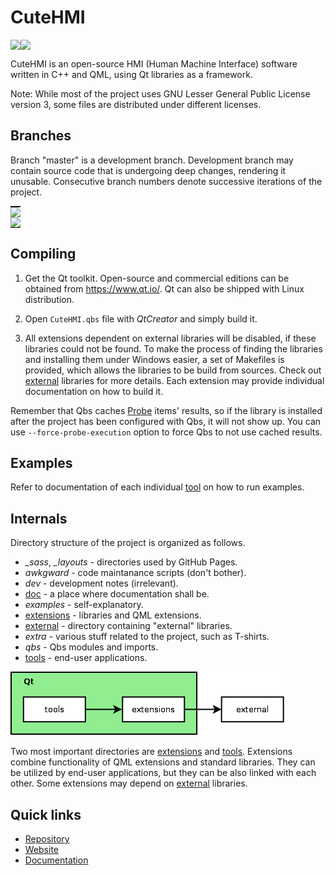# CuteHMI

<!-- CUT HERE -->
<!-- TravisCI badge hack that kills Doxygen (1.8.14) warning "Unexpected html tag <img> found within <a href=...> context". -->
<div class="doxygen_github_hack" style="font-size: 0px">

[//]: # (\htmlonly)

[![License: LGPL 3.0](https://img.shields.io/badge/license-LGPL%203.0-blue.svg)](https://opensource.org/licenses/LGPL-3.0)
[![Build Status](https://travis-ci.org/michpolicht/CuteHMI.svg?branch=master)](https://travis-ci.org/michpolicht/CuteHMI)

[//]: # (\endhtmlonly)
</div>
<!-- CUT HERE -->

CuteHMI is an open-source HMI (Human Machine Interface) software written in C++
and QML, using Qt libraries as a framework.

Note: While most of the project uses GNU Lesser General Public License version
3, some files are distributed under different licenses.

## Branches

Branch "master" is a development branch. Development branch may contain source
code that is undergoing deep changes, rendering it unusable. Consecutive branch
numbers denote successive iterations of the project.

<!-- CUT HERE -->
<!-- TravisCI badge hack that kills Doxygen (1.8.14) warning "Unexpected html tag <img> found within <a href=...> context". -->
<div class="doxygen_github_hack" style="font-size: 0px">

[//]: # (\htmlonly)

| Branch | Build status | Development status |
|--------|--------------|--------------------|
| [master](https://github.com/michpolicht/CuteHMI) | [![Build Status](https://travis-ci.org/michpolicht/CuteHMI.svg?branch=master)](https://travis-ci.org/michpolicht/CuteHMI/branches) | pre-alpha |
| [1](https://github.com/michpolicht/CuteHMI/tree/1)      | [![Build Status](https://travis-ci.org/michpolicht/CuteHMI.svg?branch=1)](https://travis-ci.org/michpolicht/CuteHMI/branches) | alpha |

[//]: # (\endhtmlonly)
</div>
<!-- CUT HERE -->


## Compiling

1. Get the Qt toolkit. Open-source and commercial editions can be obtained from
https://www.qt.io/. Qt can also be shipped with Linux distribution.

2. Open `CuteHMI.qbs` file with *QtCreator* and simply build it.

3. All extensions dependent on external libraries will be disabled, if these
libraries could not be found. To make the process of finding the libraries
and installing them under Windows easier, a set of Makefiles is provided, which
allows the libraries to be build from sources. Check out 
[external](external/README.md) libraries for more details. Each extension may
provide individual documentation on how to build it.

Remember that Qbs caches [Probe](http://doc.qt.io/qbs/qml-qbslanguageitems-probe.html)
items' results, so if the library is installed after the project has been 
configured with Qbs, it will not show up. You can use `--force-probe-execution`
option to force Qbs to not use cached results.


## Examples

Refer to documentation of each individual [tool](https://cutehmi.kde.org/docs/tools_list.html) on how to run examples.


## Internals

Directory structure of the project is organized as follows.

- *_sass*, *_layouts* - directories used by GitHub Pages.
- *awkgward* - code maintanance scripts (don't bother).
- *dev* - development notes (irrelevant).
- [doc](doc/README.md) - a place where documentation shall be.
- *examples* - self-explanatory.
- [extensions](extensions/README.md) - libraries and QML extensions.
- [external](external/README.md) - directory containing "external" libraries.
- *extra* - various stuff related to the project, such as T-shirts.
- *qbs* - Qbs modules and imports.
- [tools](tools/README.md) - end-user applications.

![Dependencies between tools, extensions and external libraries](doc/images/general_dependencies.png)

Two most important directories are [extensions](extensions/README.md) and
[tools](tools/README.md). Extensions combine functionality of QML extensions and
standard libraries. They can be utilized by end-user applications, but they can
be also linked with each other. Some extensions may depend on
[external](external/README.md) libraries.

## Quick links

- [Repository](https://invent.kde.org/kde/cutehmi)
- [Website](https://cutehmi.kde.org/)
- [Documentation](https://cutehmi.kde.org/docs/)

